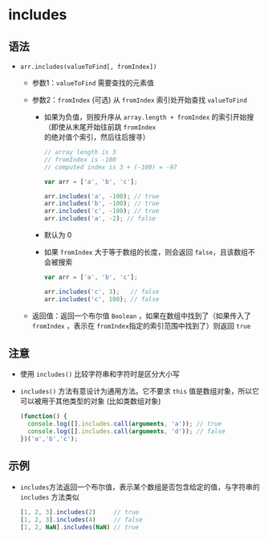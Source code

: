 # includes

## 语法

- `arr.includes(valueToFind[, fromIndex])`

  - 参数1：`valueToFind` 需要查找的元素值

  - 参数2：`fromIndex` (可选) 从 `fromIndex` 索引处开始查找 `valueToFind`

    - 如果为负值，则按升序从 `array.length + fromIndex` 的索引开始搜 （即使从末尾开始往前跳 `fromIndex` 的绝对值个索引，然后往后搜寻）

        ```js
        // array length is 3
        // fromIndex is -100
        // computed index is 3 + (-100) = -97

        var arr = ['a', 'b', 'c'];

        arr.includes('a', -100); // true
        arr.includes('b', -100); // true
        arr.includes('c', -100); // true
        arr.includes('a', -2); // false
        ```

    - 默认为 0

    - 如果 `fromIndex` 大于等于数组的长度，则会返回 `false`，且该数组不会被搜索

        ```js
        var arr = ['a', 'b', 'c'];

        arr.includes('c', 3);   // false
        arr.includes('c', 100); // false
        ```

  - 返回值：返回一个布尔值 `Boolean` ，如果在数组中找到了（如果传入了 `fromIndex` ，表示在 `fromIndex`指定的索引范围中找到了）则返回 `true`

## 注意

  - 使用 `includes()` 比较字符串和字符时是区分大小写

  - `includes()` 方法有意设计为通用方法。它不要求 `this` 值是数组对象，所以它可以被用于其他类型的对象 (比如类数组对象)

    ```js
    (function() {
      console.log([].includes.call(arguments, 'a')); // true
      console.log([].includes.call(arguments, 'd')); // false
    })('a','b','c');
    ```

## 示例

  - `includes`方法返回一个布尔值，表示某个数组是否包含给定的值，与字符串的 `includes` 方法类似

    ```js
    [1, 2, 3].includes(2)     // true
    [1, 2, 3].includes(4)     // false
    [1, 2, NaN].includes(NaN) // true
    ```
